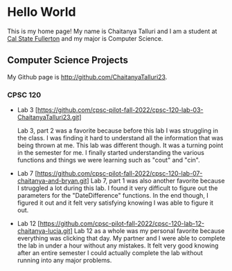 # Hello World

This is my home page! My name is Chaitanya Talluri and I am a student at [Cal State Fullerton](http://www.fullerton.edu/) and my major is Computer Science.

## Computer Science Projects

My Github page is http://github.com/ChaitanyaTalluri23.

### CPSC 120

* Lab 3 [https://github.com/cpsc-pilot-fall-2022/cpsc-120-lab-03-ChaitanyaTalluri23.git]

    Lab 3, part 2 was a favorite because before this lab I was struggling in the class. I was finding it hard to understand all the information that was being thrown at me. This lab was different though. It was a turning point in the semester for me. I finally started understanding the various functions and things we were learning such as "cout" and "cin".

* Lab 7 [https://github.com/cpsc-pilot-fall-2022/cpsc-120-lab-07-chaitanya-and-bryan.git]
    Lab 7, part 1 was also another favorite because I struggled a lot during this lab. I found it very difficult to figure out the parameters for the "DateDifference" functions. In the end though, I figured it out and it felt very satisfying knowing I was able to figure it out.

* Lab 12 [https://github.com/cpsc-pilot-fall-2022/cpsc-120-lab-12-chaitanya-lucia.git]
    Lab 12 as a whole was my personal favorite because everything was clicking that day. My partner and I were able to complete the lab in under a hour without any mistakes. It felt very good knowing after an entire semester I could actually complete the lab without running into any major problems.